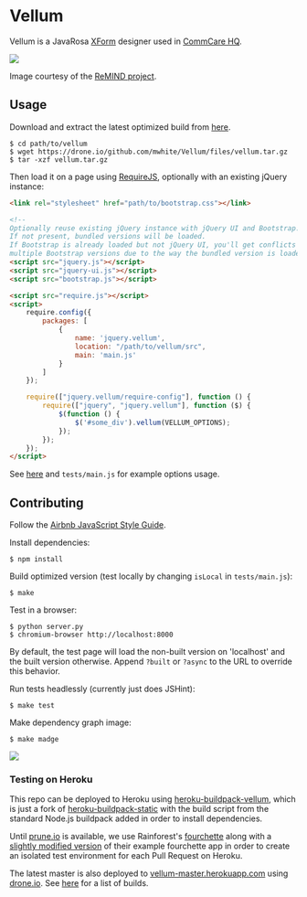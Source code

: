 Vellum
======

Vellum is a JavaRosa [XForm](http://en.wikipedia.org/wiki/XForms) designer used
in [CommCare HQ](http://github.com/dimagi/commcare-hq).

![](http://i.imgur.com/Eoi3XE3.png)

Image courtesy of the [ReMIND
project](https://www.commcarehq.org/exchange/325775003aa58cfcefbc75cfdf132e4d/info/).

Usage
-----

Download and extract the latest optimized build from
[here](https://drone.io/github.com/mwhite/Vellum/files).

```
$ cd path/to/vellum
$ wget https://drone.io/github.com/mwhite/Vellum/files/vellum.tar.gz
$ tar -xzf vellum.tar.gz
```

Then load it on a page using [RequireJS](http://requirejs.org), optionally with
an existing jQuery instance:

```html
<link rel="stylesheet" href="path/to/bootstrap.css"></link>

<!-- 
Optionally reuse existing jQuery instance with jQuery UI and Bootstrap.  
If not present, bundled versions will be loaded.  
If Bootstrap is already loaded but not jQuery UI, you'll get conflicts between
multiple Bootstrap versions due to the way the bundled version is loaded. -->
<script src="jquery.js"></script>
<script src="jquery-ui.js"></script>
<script src="bootstrap.js"></script>

<script src="require.js"></script>
<script>
    require.config({
        packages: [
            {
                name: 'jquery.vellum',
                location: "/path/to/vellum/src",
                main: 'main.js'
            }
        ]
    });

    require(["jquery.vellum/require-config"], function () {
        require(["jquery", "jquery.vellum"], function ($) {
            $(function () {
                $('#some_div').vellum(VELLUM_OPTIONS);
            });
        });
    });
</script>
```

See
[here](https://github.com/dimagi/commcare-hq/blob/master/corehq/apps/app_manager/templates/app_manager/form_designer.html)
and `tests/main.js` for example options usage.

Contributing
------------

Follow the [Airbnb JavaScript Style Guide](https://github.com/airbnb/javascript).

Install dependencies:
```
$ npm install
```

Build optimized version (test locally by changing `isLocal` in `tests/main.js`):
```
$ make
```

Test in a browser:
```
$ python server.py
$ chromium-browser http://localhost:8000
```

By default, the test page will load the non-built version on 'localhost' and the
built version otherwise.  Append `?built` or `?async` to the URL to override this
behavior.

Run tests headlessly (currently just does JSHint):
```
$ make test
```

Make dependency graph image:
```
$ make madge
```

![](deps.png)

### Testing on Heroku

This repo can be deployed to Heroku using
[heroku-buildpack-vellum](http://github.com/mwhite/heroku-buildpack-vellum),
which is just a fork of
[heroku-buildpack-static](https://github.com/pearkes/heroku-buildpack-static)
with the build script from the standard Node.js buildpack added in order to
install dependencies.

Until [prune.io](http://prune.io/) is available, we use
Rainforest's [fourchette](https://github.com/jipiboily/fourchette) along with a
[slightly modified version](https://github.com/mwhite/fourchette-vellum) of
their example fourchette app in order to create an isolated test environment for
each Pull Request on Heroku.

The latest master is also deployed to
[vellum-master.herokuapp.com](http://vellum-master.herokuapp.com) using
[drone.io](http://drone.io).  See
[here](https://drone.io/github.com/mwhite/Vellum) for a list of builds.

